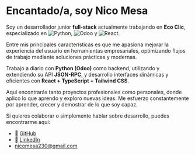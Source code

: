 # Encantado/a, soy Nico Mesa

Soy un desarrollador junior **full-stack** actualmente trabajando en **Eco Clic**, especializado en ![Python](https://img.shields.io/badge/-Python-3776AB?style=flat&logo=python&logoColor=white), ![Odoo](https://img.shields.io/badge/-Odoo-714B67?style=flat&logo=odoo&logoColor=white) y ![React](https://img.shields.io/badge/-React-20232A?style=flat&logo=react&logoColor=61DAFB).

Entre mis principales características es que me apasiona mejorar la experiencia del usuario en herramientas empresariales, optimizando flujos de trabajo mediante soluciones prácticas y modernas.

Trabajo a diario con **Python (Odoo)** como backend, utilizando y extendiendo su API **JSON-RPC**, y desarrollo interfaces dinámicas y eficientes con **React + TypeScript + Tailwind CSS**.

Aquí encontrarás tanto proyectos profesionales como personales, donde aplico lo que aprendo y exploro nuevas ideas. Me esfuerzo constantemente por aprender, crecer y demostrar de lo que soy capaz.


Si quieres colaborar o simplemente hablar sobre desarrollo, puedes encontrarme aquí:

- 🐙 [GitHub](https://github.com/nicomesa230)
- 💼 [LinkedIn](https://linkedin.com/in/nicolas-mesa-munoz)
- nicomesa230@gmail.com

